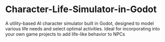 # Character-Life-Simulator-in-Godot
A utility-based AI character simulator built in Godot, designed to model various life needs and select optimal activities. Ideal for incorporating into your own game projects to add life-like behavior to NPCs
